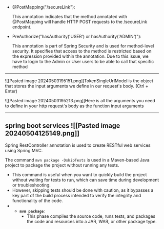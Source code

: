 
- @PostMapping("/secureLink"):

    This annotation indicates that the method annotated with @PostMapping will handle HTTP POST requests to the /secureLink endpoint.


- PreAuthorize("hasAuthority('USER') or hasAuthority('ADMIN')"):

    This annotation is part of Spring Security and is used for method-level security.
    It specifies that access to the method is restricted based on the expression provided within the annotation.
    Due to this issue, we have to login to the Admin or User users to be able to call that specific method
----------------------------------------

![[Pasted image 20240503195151.png]]TokenSingleUrlModel is the object that stores the input arguments we define in our request's body. (Ctrl + Enter)

![[Pasted image 20240503195213.png]]Here is all the arguments you need to define in your http request's body as the function input  arguments

--------------------------
spring boot services
![[Pasted image 20240504125149.png]]
----------------------------

Spring RestController annotation is used to create RESTful web services using Spring MVC.

The command `mvn package -DskipTests` is used in a Maven-based Java project to package the project without running any tests.
- This command is useful when you want to quickly build the project without waiting for tests to run, which can save time during development or troubleshooting.
- However, skipping tests should be done with caution, as it bypasses a key part of the build process intended to verify the integrity and functionality of the code.
- - **`mvn package`**:
    - This phase compiles the source code, runs tests, and packages the code and resources into a JAR, WAR, or other package type.